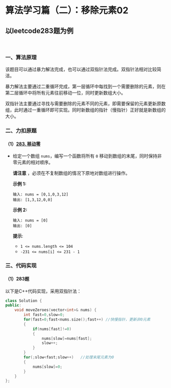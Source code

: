 # 算法学习篇（二）：移除元素02

## 以leetcode283题为例

​		

### 一、算法原理

​		该题目可以通过暴力解法完成，也可以通过双指针法完成。双指针法相对比较简洁。

​		暴力解法主要通过二重循环完成，第一层循环中每找到一个需要删除的元素，则在第二层循环中将所有元素往前移动一位，同时更新数组大小。

​		双指针法主要通过寻找与需要删除的元素不同的元素，即需要保留的元素更新原数组，此时通过一重循环即可实现。同时新数组的指针（慢指针）正好就是新数组的大小。

### 二、力扣原题

#### （1）[283. 移动零](https://leetcode.cn/problems/move-zeroes/)

- 给定一个数组 `nums`，编写一个函数将所有 `0` 移动到数组的末尾，同时保持非零元素的相对顺序。

  **请注意** ，必须在不复制数组的情况下原地对数组进行操作。

   

  **示例 1:**

  ```
  输入: nums = [0,1,0,3,12]
  输出: [1,3,12,0,0]
  ```

  **示例 2:**

  ```
  输入: nums = [0]
  输出: [0]
  ```

   

  **提示**:

  - `1 <= nums.length <= 104`
  - `-231 <= nums[i] <= 231 - 1`

   

### 三、代码实现

#### （1）283题

以下是C++代码实现，采用双指针法：

```c++
class Solution {
public:
    void moveZeroes(vector<int>& nums) {
        int fast=0,slow=0;
        for(fast=0;fast<nums.size();fast++) //快慢指针，更新非0元素
        {
            if(nums[fast]!=0)
            {
                nums[slow]=nums[fast];
                slow++;
            }
        }
        for(;slow<fast;slow++)   //处理末尾元素为0
        {
            nums[slow]=0;
        }
    }
};
```
